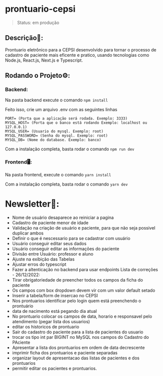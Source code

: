 # prontuario-cepsi

>Status: em produção

## Descrição📘:
Prontuario eletrônico para a CEPSI desenvolvido para tornar o processo de cadastro de paciente mais eficente e pratico, usando tecnologias como Node.js, React.js, Next.js e Typescript.

## Rodando o Projeto⚙️:
### Backend:
Na pasta backend execute o comando ```` npm install ````

Feito isso, crie um arquivo .env com as seguintes linhas
````
PORT= (Porta que a aplicação será rodada. Exemplo: 3333)
MYSQL_HOST= (Porta que o banco está rodando Exemplo: localhost ou 127.0.0.1)
MYSQL_USER= (Usuario do mysql. Exemplo: root)
MYSQL_PASSWORD= (Senha do mysql. Exemplo: root)
MYSQL_DB= (Nome do database. Exemplo: banco)
````
Com a instalação completa, basta rodar o comando ````npm run dev````

### Frontend🖥️:
Na pasta frontend, execute o comando ````yarn install````

Com a instalação completa, basta rodar o comando ````yarn dev````


# Newsletter📰:
+ Nome de usuário desaparece ao reiniciar a pagina
+ Cadastro de paciente menor de idade
+ Validação na criação de usuário e paciente, para que não seja possivel duplicar ambos
+ Definir o que é nescessario para se cadastrar com usuário
+ Usuário conseguir editar seus dados
+ Usuário conseguir editar as informações do paciente
+ Divisão entre Usuário: professor e aluno
+ Ajuste na exibição das Tabelas
+ Ajustar erros do typescript
+ Fazer a altenticação no backend para usar endpoints
Lista de correções - 26/12/2022:
+ Tirar obrigatoriedade de preencher todos os campos da ficha do paciente
+ Os campos com box dropdown devem vir com um valor default setado
+ Inserir a tabela/form de insercao no CEPSI
+ Nos prontuarios identificar pelo login quem está preenchendo o prontuário
+ data de nacimento está pegando dia atual
+ No prontuario colocar os campos de data, horario e responsavel pelo atendimento (pegar lista dos usuarios)
+ editar os historicos de prontuario
+ Sair do cadastro do paciente para a lista de pacientes do usuario
+ trocar os tipo int par BIGINT no MySQL nos campos do Cadastro do PAciente
+ Apresentar a lista dos prontuarios em ordem de data decrescente
+ imprimir ficha dos prontuarios e paciente separadas
+ organizar layout de apresentacao das listas de pacientes e dos prontuarios
+ permitir editar os pacientes e prontuarios.
